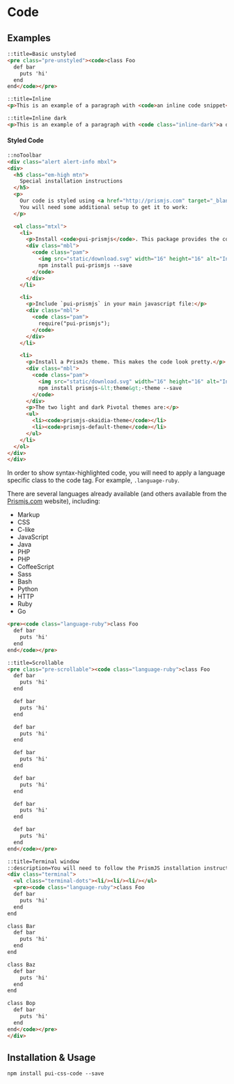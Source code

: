 # Code

## Examples

```html
::title=Basic unstyled
<pre class="pre-unstyled"><code>class Foo
  def bar
    puts 'hi'
  end
end</code></pre>
```

```html
::title=Inline
<p>This is an example of a paragraph with <code>an inline code snippet</code> within it.</p>
```

```html
::title=Inline dark
<p>This is an example of a paragraph with <code class="inline-dark">a dark inline code snippet</code> within it.</p>
```

#### Styled Code
```html
::noToolbar
<div class="alert alert-info mbxl">
<div>
  <h5 class="em-high mtn">
    Special installation instructions
  </h5>
  <p>
    Our code is styled using <a href="http://prismjs.com" target="_blank">PrismJS</a>.
    You will need some additional setup to get it to work:
  </p>

  <ol class="mtxl">
    <li>
      <p>Install <code>pui-prismjs</code>. This package provides the code parsing magic.</p>
      <div class="mbl">
        <code class="pam">
          <img src="static/download.svg" width="16" height="16" alt="Install Prismjs"/>
          npm install pui-prismjs --save
        </code>
      </div>
    </li>

    <li>
      <p>Include `pui-prismjs` in your main javascript file:</p>
      <div class="mbl">
        <code class="pam">
          require("pui-prismjs");
        </code>
      </div>
    </li>

    <li>
      <p>Install a PrismJs theme. This makes the code look pretty.</p>
      <div class="mbl">
        <code class="pam">
          <img src="static/download.svg" width="16" height="16" alt="Install Prismjs"/>
          npm install prismjs-&lt;theme&gt;-theme --save
        </code>
      </div>
      <p>The two light and dark Pivotal themes are:</p>
      <ul>
        <li><code>prismjs-okaidia-theme</code></li>
        <li><code>prismjs-default-theme</code></li>
      </ul>
    </li>
  </ol>
</div>
</div>
```


In order to show syntax-highlighted code, you will need to apply a language specific class to the code tag. For example, `.language-ruby`.

There are several languages already available (and others available from the [Prismjs.com](http://prismjs.com
) website), including:

* Markup
* CSS
* C-like
* JavaScript
* Java
* PHP
* PHP
* CoffeeScript
* Sass
* Bash
* Python
* HTTP
* Ruby
* Go


```html
<pre><code class="language-ruby">class Foo
  def bar
    puts 'hi'
  end
end</code></pre>
```

```html
::title=Scrollable
<pre class="pre-scrollable"><code class="language-ruby">class Foo
  def bar
    puts 'hi'
  end

  def bar
    puts 'hi'
  end

  def bar
    puts 'hi'
  end

  def bar
    puts 'hi'
  end

  def bar
    puts 'hi'
  end

  def bar
    puts 'hi'
  end

  def bar
    puts 'hi'
  end
end</code></pre>
```

```html
::title=Terminal window
::description=You will need to follow the PrismJS installation instructions in the <a href="#code_styled">styled code</a> section.
<div class="terminal">
  <ul class="terminal-dots"><li/><li/><li/></ul>
  <pre><code class="language-ruby">class Foo
  def bar
    puts 'hi'
  end
end

class Bar
  def bar
    puts 'hi'
  end
end

class Baz
  def bar
    puts 'hi'
  end
end

class Bop
  def bar
    puts 'hi'
  end
end</code></pre>
</div>

```

## Installation & Usage

`npm install pui-css-code --save`
